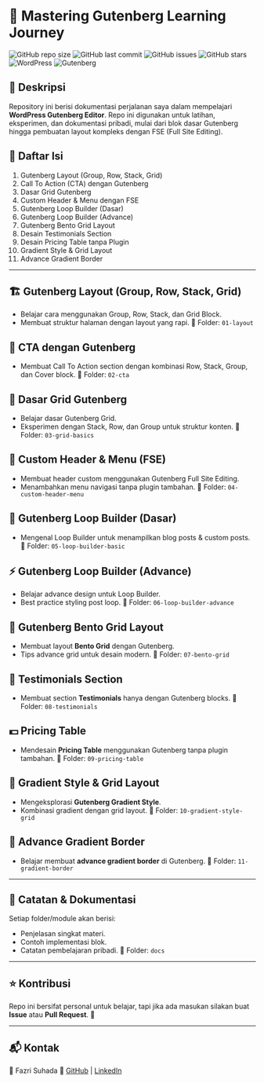 # 📝 Mastering Gutenberg Learning Journey

![GitHub repo size](https://img.shields.io/github/repo-size/username/mastering-gutenberg)
![GitHub last commit](https://img.shields.io/github/last-commit/username/mastering-gutenberg)
![GitHub issues](https://img.shields.io/github/issues/username/mastering-gutenberg)
![GitHub stars](https://img.shields.io/github/stars/username/mastering-gutenberg)
![WordPress](https://img.shields.io/badge/WordPress-317E9E?logo=wordpress\&logoColor=white)
![Gutenberg](https://img.shields.io/badge/Gutenberg-000000?logo=wordpress\&logoColor=white\&label=Editor)

## 📌 Deskripsi

Repository ini berisi dokumentasi perjalanan saya dalam mempelajari **WordPress Gutenberg Editor**. Repo ini digunakan untuk latihan, eksperimen, dan dokumentasi pribadi, mulai dari blok dasar Gutenberg hingga pembuatan layout kompleks dengan FSE (Full Site Editing).

## 📖 Daftar Isi

1. Gutenberg Layout (Group, Row, Stack, Grid)
2. Call To Action (CTA) dengan Gutenberg
3. Dasar Grid Gutenberg
4. Custom Header & Menu dengan FSE
5. Gutenberg Loop Builder (Dasar)
6. Gutenberg Loop Builder (Advance)
7. Gutenberg Bento Grid Layout
8. Desain Testimonials Section
9. Desain Pricing Table tanpa Plugin
10. Gradient Style & Grid Layout
11. Advance Gradient Border

---

## 🏗️ Gutenberg Layout (Group, Row, Stack, Grid)

* Belajar cara menggunakan Group, Row, Stack, dan Grid Block.
* Membuat struktur halaman dengan layout yang rapi.
  📂 Folder: `01-layout`

## 🎯 CTA dengan Gutenberg

* Membuat Call To Action section dengan kombinasi Row, Stack, Group, dan Cover block.
  📂 Folder: `02-cta`

## 🔲 Dasar Grid Gutenberg

* Belajar dasar Gutenberg Grid.
* Eksperimen dengan Stack, Row, dan Group untuk struktur konten.
  📂 Folder: `03-grid-basics`

## 🧩 Custom Header & Menu (FSE)

* Membuat header custom menggunakan Gutenberg Full Site Editing.
* Menambahkan menu navigasi tanpa plugin tambahan.
  📂 Folder: `04-custom-header-menu`

## 🔄 Gutenberg Loop Builder (Dasar)

* Mengenal Loop Builder untuk menampilkan blog posts & custom posts.
  📂 Folder: `05-loop-builder-basic`

## ⚡ Gutenberg Loop Builder (Advance)

* Belajar advance design untuk Loop Builder.
* Best practice styling post loop.
  📂 Folder: `06-loop-builder-advance`

## 🍱 Gutenberg Bento Grid Layout

* Membuat layout **Bento Grid** dengan Gutenberg.
* Tips advance grid untuk desain modern.
  📂 Folder: `07-bento-grid`

## 💬 Testimonials Section

* Membuat section **Testimonials** hanya dengan Gutenberg blocks.
  📂 Folder: `08-testimonials`

## 💵 Pricing Table

* Mendesain **Pricing Table** menggunakan Gutenberg tanpa plugin tambahan.
  📂 Folder: `09-pricing-table`

## 🎨 Gradient Style & Grid Layout

* Mengeksplorasi **Gutenberg Gradient Style**.
* Kombinasi gradient dengan grid layout.
  📂 Folder: `10-gradient-style-grid`

## 🌈 Advance Gradient Border

* Belajar membuat **advance gradient border** di Gutenberg.
  📂 Folder: `11-gradient-border`

---

## 📝 Catatan & Dokumentasi

Setiap folder/module akan berisi:

* Penjelasan singkat materi.
* Contoh implementasi blok.
* Catatan pembelajaran pribadi.
  📂 Folder: `docs`

---

## ⭐ Kontribusi

Repo ini bersifat personal untuk belajar, tapi jika ada masukan silakan buat **Issue** atau **Pull Request**. 🙌

---

## 📬 Kontak

👤 Fazri Suhada
🔗 [GitHub](https://github.com/username) | [LinkedIn](https://linkedin.com/in/username)